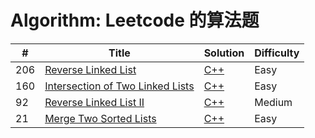# Algorithm: Leetcode 的算法题

| # | Title | Solution | Difficulty |
|---| ----- | -------- | ---------- |
|206|[Reverse Linked List](https://leetcode.com/problems/reverse-linked-list/)| [C++](cpp/reverseLinkedList/reverseLinkedList.cpp)|Easy|
|160|[Intersection of Two Linked Lists](https://leetcode.com/problems/intersection-of-two-linked-lists/) | [C++](cpp/intersectionOfTwoLinkedLists/intersectionOfTwoLinkedLists.cpp)|Easy|
|92|[Reverse Linked List II](https://leetcode.com/problems/reverse-linked-list-ii/)| [C++](cpp/reverseLinkedList/reverseLinkedList.II.cpp)|Medium|
|21|[Merge Two Sorted Lists](https://leetcode.com/problems/merge-two-sorted-lists/)| [C++](cpp/mergeTwoSortedList/mergeTwoSortedList.cpp)|Easy|
